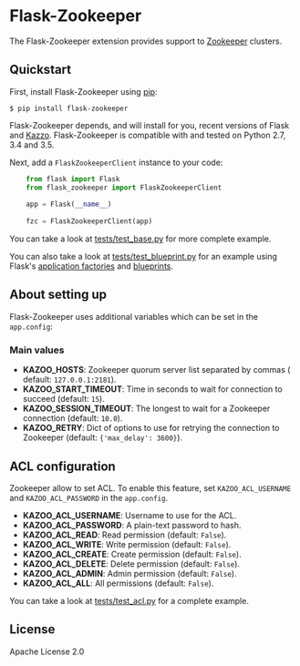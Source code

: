 # Flask-Zookeeper

The Flask-Zookeeper extension provides support to 
[Zookeeper](http://zookeeper.apache.org/) clusters.

## Quickstart

First, install Flask-Zookeeper using 
[pip](https://pip.pypa.io/en/stable/):

    $ pip install flask-zookeeper

Flask-Zookeeper depends, and will install for you, recent versions of 
Flask and [Kazzo](https://kazoo.readthedocs.io/en/latest/). 
Flask-Zookeeper is compatible with and tested on Python 2.7, 3.4 and 
3.5.

Next, add a `FlaskZookeeperClient` instance to your code:

```python
    from flask import Flask
    from flask_zookeeper import FlaskZookeeperClient
    
    app = Flask(__name__)
    
    fzc = FlaskZookeeperClient(app)
```

You can take a look at [tests/test_base.py](tests/test_base.py) for more 
complete example.

You can also take a look at 
[tests/test_blueprint.py](tests/test_blueprint.py) for an example using Flask's 
[application factories](http://flask.pocoo.org/docs/patterns/appfactories/) 
and [blueprints](http://flask.pocoo.org/docs/blueprints/).

## About setting up

Flask-Zookeeper uses additional variables which can be set in the 
`app.config`:

### Main values

* **KAZOO_HOSTS**: Zookeeper quorum server list separated by commas (
default: `127.0.0.1:2181`).
* **KAZOO_START_TIMEOUT**: Time in seconds to wait for connection to 
succeed (default: `15`).
* **KAZOO_SESSION_TIMEOUT**: The longest to wait for a Zookeeper 
connection (default: `10.0`).
* **KAZOO_RETRY**: Dict of options to use for retrying the connection 
to Zookeeper (default: `{'max_delay': 3600}`).

## ACL configuration

Zookeeper allow to set ACL. To enable this feature, set 
`KAZOO_ACL_USERNAME` and `KAZOO_ACL_PASSWORD` in the `app.config`.

* **KAZOO_ACL_USERNAME**: Username to use for the ACL.
* **KAZOO_ACL_PASSWORD**: A plain-text password to hash.
* **KAZOO_ACL_READ**: Read permission (default: `False`).
* **KAZOO_ACL_WRITE**: Write permission (default: `False`).
* **KAZOO_ACL_CREATE**: Create permission (default: `False`).
* **KAZOO_ACL_DELETE**: Delete permission (default: `False`).
* **KAZOO_ACL_ADMIN**: Admin permission (default: `False`).
* **KAZOO_ACL_ALL**: All permissions (default: `False`).

You can take a look at [tests/test_acl.py](tests/test_acl.py) for a 
complete example.

## License

Apache License 2.0
